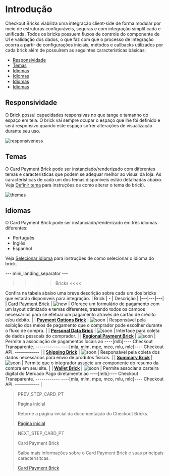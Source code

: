 # Introdução

Checkout Bricks viabiliza uma integração client-side de forma modular por meio de estruturas configuráveis, seguras e com integração simplificada e unificada. Todos os bricks possuem fluxos de controle do componente de UI e validação dos dados, o que faz com que o processo de integração ocorra a partir de configurações iniciais, métodos e callbacks utilizados por cada brick além de possuírem as seguintes características básicas:

* [Responsividade](https://omega.mercadopago[FAKER][URL][DOMAIN]/developers/pt/docs/checkout-bricks-beta/introduction#bookmark_responsividade)
* [Temas](https://omega.mercadopago[FAKER][URL][DOMAIN]/developers/pt/docs/checkout-bricks-beta/introduction#bookmark_temas)
* [Idiomas](https://omega.mercadopago[FAKER][URL][DOMAIN]/developers/pt/docs/checkout-bricks-beta/introduction#bookmark_idiomas)
* [Idiomas](https://www.omega.mercadopago[FAKER][URL][DOMAIN]/developers/pt/docs/checkout-bricks-beta/introduction#bookmark_idiomas)
* [Idiomas](/developers/pt/docs/checkout-bricks-beta/introduction#bookmark_idiomas)
* [Idiomas](https://www.mercadopago[FAKER][URL][DOMAIN]/developers/pt/docs/checkout-bricks-beta/introduction#bookmark_idiomas)

## Responsividade

O Brick possui capacidades responsivas no que tange o tamanho do espaço em tela. O brick vai sempre ocupar o espaço que lhe foi definido e será responsivo quando este espaço sofrer alterações de visualização durante seu uso. 

![responsiveness](checkout-bricks/responsive-theme-pt.gif)

## Temas

O Card Payment Brick pode ser instanciado/renderizado com diferentes temas e características que podem se adequar melhor ao visual da loja. As características de cada um dos temas disponíveis estão detalhadas abaixo. Veja [Definir tema](/developers/pt/docs/checkout-bricks-beta/additional-customization/set-theme) para instruções de como alterar o tema do brick).

![themes](checkout-bricks/themes-paymentcard-pt.png)

## Idiomas 

O Card Payment Brick pode ser instanciado/renderizado em três idiomas diferentes: 

* Português
* Inglês 
* Espanhol

Veja [Selecionar idioma](/developers/pt/docs/checkout-bricks-beta/additional-customization/select-language) para instruções de como selecionar o idioma do brick.

--- mini_landing_separator ---

>>>> Bricks <<<<

Confira na tabela abaixo uma breve descrição sobre cada um dos bricks que estarão disponíveis para integração.
| Brick | - | Descrição |
|---|---|---|
| [Card Payment Brick](/developers/pt/docs/checkout-bricks-beta/card-payment-brick) | ![new](checkout-bricks/new-button-pt.png) | Oferece um formulário de pagamento com um layout otimizado e temas diferentes, trazendo todos os campos necessários para se efetuar um pagamento através de cartão de crédito e/ou débito. | 
| [**Payment Options Brick**](/developers/pt/docs/checkout-bricks-beta/payment-options-brick) | ![soon](checkout-bricks/soon-button-pt.png) | Responsável pela exibição dos meios de pagamento que o comprador pode escolher durante o fluxo de compra.  |
| [**Personal Data Brick**](/developers/pt/docs/checkout-bricks-beta/personal-data-brick) | ![soon](checkout-bricks/soon-button-pt.png) | Interface para coleta de dados pessoais do comprador. |
| [**Regional Payment Brick**](/developers/pt/docs/checkout-bricks-beta/regional-payment-brick) | ![soon](checkout-bricks/soon-button-pt.png) | Permite a associação de pagamentos locais ao ----[mlb]---- Checkout Transparente. ------------ ----[mla, mlm, mpe, mco, mlu, mlc]---- Checkout API. ------------ |
| [**Shipping Brick**](/developers/pt/docs/checkout-bricks-beta/shipping-brick) | ![soon](checkout-bricks/soon-button-pt.png) | Responsável pela coleta dos dados necessários para envio de produtos físicos. | 
| [**Summary Brick**](/developers/pt/docs/checkout-bricks-beta/summary-brick) | ![soon](checkout-bricks/soon-button-pt.png) | Permite que o integrador associe um componente do resumo da compra em seu site. | 
| [**Wallet Brick**](/developers/pt/docs/checkout-bricks-beta/wallet-brick) | ![soon](checkout-bricks/soon-button-pt.png) | Permite associar a carteira digital do Mercado Pago diretamente ao ----[mlb]---- Checkout Transparente. ------------ ----[mla, mlm, mpe, mco, mlu, mlc]---- Checkout API. ------------ | 

> PREV_STEP_CARD_PT
>
> Página inicial
>
> Retorne a página inicial da documentação do Checkout Bricks.
>
> [Página inicial](/developers/pt/docs/checkout-bricks-beta/landing)

> NEXT_STEP_CARD_PT
>
> Card Payment Brick
>
> Saiba mais informações sobre o Card Payment Brick e suas principais caracterísitcas.
>
> [Card Payment Brick](/developers/pt/docs/checkout-bricks-beta/card-payment-brick)